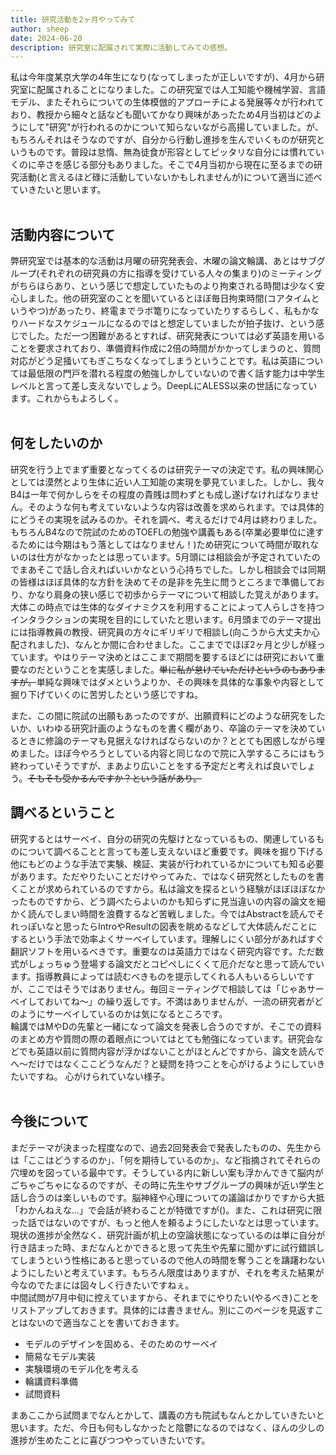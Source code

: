 ```yaml
---
title: 研究活動を2ヶ月やってみて
author: sheep
date: 2024-06-20
description: 研究室に配属されて実際に活動してみての感想。
---
```

私は今年度某京大学の4年生になり(なってしまったが正しいですが)、4月から研究室に配属されることになりました。この研究室では人工知能や機械学習、言語モデル、またそれらについての生体模倣的アプローチによる発展等々が行われており、教授から細々と話なども聞いてかなり興味があったため4月当初はどのようにして"研究"が行われるのかについて知らないながら高揚していました。が、もちろんそれはそうなのですが、自分から行動し進捗を生んでいくものが研究というものです。普段は怠惰、無為徒食が形容としてピッタリな自分には慣れていくのに辛さを感じる部分もありました。そこで4月当初から現在に至るまでの研究活動(と言えるほど碌に活動していないかもしれませんが)について適当に述べていきたいと思います。  
<br />

## 活動内容について
弊研究室では基本的な活動は月曜の研究発表会、木曜の論文輪講、あとはサブグループ(それぞれの研究員の方に指導を受けている人々の集まり)のミーティングがちらほらあり、という感じで想定していたものより拘束される時間は少なく安心しました。他の研究室のことを聞いているとほぼ毎日拘束時間(コアタイムというやつ)があったり、終電までラボ篭りになっていたりするらしく、私もかなりハードなスケジュールになるのではと想定していましたが拍子抜け、という感じでした。ただ一つ困難があるとすれば、研究発表については必ず英語を用いることを要求されており、準備資料作成に2倍の時間がかかってしまうのと、質問対応がどう足掻いてもぎこちなくなってしまうということです。私は英語については最低限の門戸を潜れる程度の勉強しかしていないので書く話す能力は中学生レベルと言って差し支えないでしょう。DeepLにALESS以来の世話になっています。これからもよろしく。  
<br />

## 何をしたいのか
研究を行う上でまず重要となってくるのは研究テーマの決定です。私の興味関心としては漠然とより生体に近い人工知能の実現を夢見ていました。しかし、我々B4は一年で何かしらをその程度の貴賎は問わずとも成し遂げなければなりません。そのような何も考えていないような内容は改善を求められます。では具体的にどうその実現を試みるのか。それを調べ、考えるだけで4月は終わりました。もちろんB4なので院試のためのTOEFLの勉強や講義もある(卒業必要単位に達するためには今期はもう落としてはなりません！)ため研究について時間が取れないのは仕方がなかったとは思っています。5月頭には相談会が予定されていたのでまあそこで話し合えればいいかなという心持ちでした。しかし相談会では同期の皆様はほぼ具体的な方針を決めてその是非を先生に問うところまで準備しており、かなり肩身の狭い感じで初歩からテーマについて相談した覚えがあります。大体この時点では生体的なダイナミクスを利用することによって人らしさを持つインタラクションの実現を目的にしていたと思います。6月頭までのテーマ提出には指導教員の教授、研究員の方々にギリギリで相談し(向こうから大丈夫か心配されました)、なんとか間に合わせました。ここまででほぼ2ヶ月と少しが経っています。やはりテーマ決めとはここまで期間を要するほどには研究において重要なのだということを実感しました。<s>単に私が怠けていただけというのもありますが。</s>単純な興味ではダメというよりか、その興味を具体的な事象や内容として掘り下げていくのに苦労したという感じですね。  

また、この間に院試の出願もあったのですが、出願資料にどのような研究をしたいか、いわゆる研究計画のようなものを書く欄があり、卒論のテーマを決めているときに修論のテーマも見据えなければならないのか？ととても困惑しながら埋めました。ほぼ今やろうとしている内容と同じなので院に入学するころにはもう終わっていそうですが、まあより広いことをする予定だと考えれば良いでしょう。<s>そもそも受かるんですか？という話があり。</s>
<br />

## 調べるということ
研究するとはサーベイ、自分の研究の先駆けとなっているもの、関連しているものについて調べることと言っても差し支えないほど重要です。興味を掘り下げる他にもどのような手法で実験、検証、実装が行われているかについても知る必要があります。ただやりたいことだけやってみた、ではなく研究然としたものを書くことが求められているのですから。私は論文を探るという経験がほぼほぼなかったものですから、どう調べたらよいのかも知らずに見当違いの内容の論文を細かく読んでしまい時間を浪費するなど苦戦しました。今ではAbstractを読んでそれっぽいなと思ったらIntroやResultの図表を眺めるなどして大体読んだことにするという手法で効率よくサーベイしています。理解しにくい部分があればすぐ翻訳ソフトを用いるべきです。重要なのは英語力ではなく研究内容です。ただ数式がしょっちゅう登場する論文だとコピペしにくくて厄介だなと思って読んでいます。指導教員によっては読むべきものを提示してくれる人もいるらしいですが、ここではそうではありません。毎回ミーティングで相談しては「じゃあサーベイしておいてね〜」の繰り返しです。不満はありませんが、一流の研究者がどのようにサーベイしているのかは気になるところです。  
輪講ではMやDの先輩と一緒になって論文を発表し合うのですが、そこでの資料のまとめ方や質問の際の着眼点についてはとても勉強になっています。研究会などでも英語以前に質問内容が浮かばないことがほとんどですから、論文を読んでへ〜だけではなくここどうなんだ？と疑問を持つことを心がけるようにしていきたいですね。
<Tweet id="1803020321760690514" />
心がけられていない様子。  
<br />

## 今後について
まだテーマが決まった程度なので、過去2回発表会で発表したものの、先生からは「ここはどうするのか」、「何を期待しているのか」、など指摘されてそれらの穴埋めを図っている最中です。そうしている内に新しい案も浮かんできて脳内がごちゃごちゃになるのですが、その時に先生やサブグループの興味が近い学生と話し合うのは楽しいものです。脳神経や心理についての議論ばかりですから大抵「わかんねえな...」で会話が終わることが特徴ですが()。また、これは研究に限った話ではないのですが、もっと他人を頼るようにしたいなとは思っています。現状の進捗が全然なく、研究計画が机上の空論状態になっているのは単に自分が行き詰まった時、まだなんとかできると思って先生や先輩に聞かずに試行錯誤してしまうという性格にあると思っているので他人の時間を奪うことを躊躇わないようにしたいと考えています。もちろん限度はありますが、それを考えた結果が今なのでたまには図々しく行きたいですねぇ。  
中間試問が7月中旬に控えていますから、それまでにやりたい(やるべき)ことをリストアップしておきます。具体的には書きません。別にこのページを見返すことはないので適当なことを書いておきます。

- モデルのデザインを固める、そのためのサーベイ
- 簡易なモデル実装
- 実験環境のモデル化を考える
- 輪講資料準備
- 試問資料

まあここから試問までなんとかして、講義の方も院試もなんとかしていきたいと思います。ただ、今日も何もしなかったと陰鬱になるのではなく、ほんの少しの進捗が生めたことに喜びつつやっていきたいです。
<br />

<Script src="https://platform.twitter.com/widgets.js" strategy="lazyOnload" />
